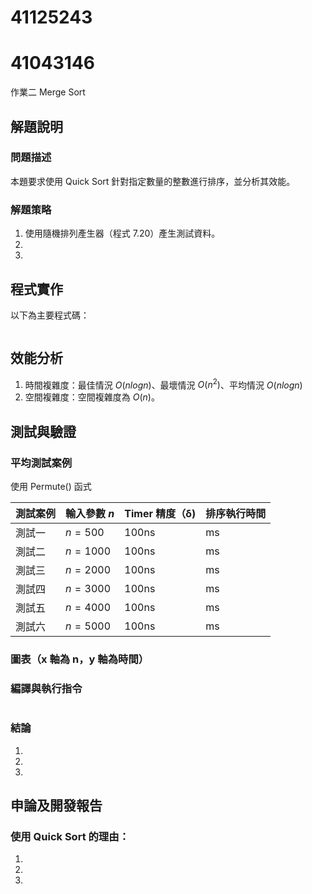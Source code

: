 # 41125243 
# 41043146

作業二 Merge Sort

## 解題說明

### 問題描述

本題要求使用 Quick Sort 針對指定數量的整數進行排序，並分析其效能。

### 解題策略

1. 使用隨機排列產生器（程式 7.20）產生測試資料。
2. 
3. 

## 程式實作

以下為主要程式碼：

```cpp

```

## 效能分析

1. 時間複雜度：最佳情況 $O(nlogn)$、最壞情況 $O(n^2)$、平均情況 $O(nlogn)$
2. 空間複雜度：空間複雜度為 $O(n)$。

## 測試與驗證

### 平均測試案例

使用 Permute() 函式

| 測試案例 | 輸入參數 $n$ | Timer 精度（δ) | 排序執行時間 |
|----------|--------------|--------------|-------------|
| 測試一   | $n = 500$    | 100ns        | ms       |
| 測試二   | $n = 1000$   | 100ns        | ms      |
| 測試三   | $n = 2000$   | 100ns        | ms      |
| 測試四   | $n = 3000$   | 100ns        | ms      |
| 測試五   | $n = 4000$   | 100ns        | ms      | 
| 測試六   | $n = 5000$   | 100ns        | ms      | 

### 圖表（x 軸為 n，y 軸為時間）



### 編譯與執行指令

```shell

```

### 結論

1. 
2. 
3. 

## 申論及開發報告

### 使用 Quick Sort 的理由：

1. 
2. 
3. 


